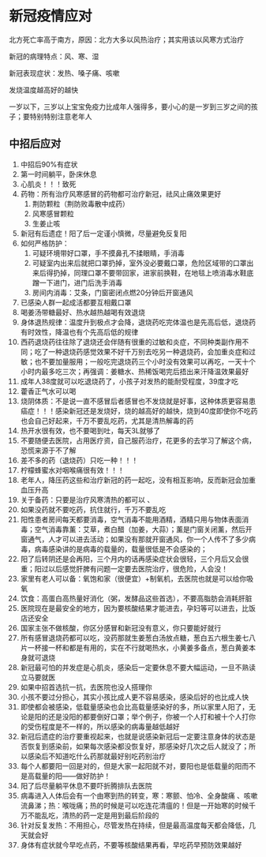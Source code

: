 # 新冠疫情应对

北方死亡率高于南方，原因：北方大多以风热治疗；其实用该以风寒方式治疗

新冠的病理特点：风、寒、湿

新冠表现症状：发热、嗓子痛、咳嗽

发烧温度越高好的越快

一岁以下，三岁以上宝宝免疫力比成年人强得多，要小心的是一岁到三岁之间的孩子；要特别特别注意老年人

## 中招后应对

1. 中招后90%有症状
2. 第一时间躺平，卧床休息
3. 心肌炎！！！致死
4. 药物：所有治疗风寒感冒的药物都可治疗新冠，祛风止痛效果更好
   1. 荆防颗粒（荆防败毒散中成药）
   2. 风寒感冒颗粒
   3. 生姜止咳
5. 新冠有后遗症！阳了后一定谨小慎微，尽量避免反复阳
6. 如何严格防护：
   1. 可疑环境带好口罩，手不摸鼻孔不揉眼睛，手消毒
   2. 可疑室内出来后就把口罩扔掉，室外没必要戴口罩，危险区域带的口罩出来后得扔掉，同理口罩不要带回家，进家前换鞋，在地毯上喷消毒水鞋底蹭一下进门，进门后洗手消毒
   3. 房间内消毒：艾条，门窗密闭点燃20分钟后开窗通风
7. 已感染人群一起成活都要互相戴口罩
8. 喝姜汤带糖最好、热水越热越喝有效退烧
9. 身体退热规律：温度升到极点才会降，退烧药吃完体温也是先高后低，退烧药有时效性，降温也有个先高后低的规律
10. 西药退烧药往往除了退烧还会伴随有很重的过敏和炎症，不同种类副作用不同；吃了一种退烧药感觉效果不好千万别去吃另一种退烧药，会加重炎症和过敏；也不要加量服用；一般吃完退烧药三个小时没有效果可以再吃，一天十个小时内最多吃三次；再强调：姜糖水、热稀饭喝完后捂出来汗降温效果最好 
11. 成年人38度就可以吃退烧药了，小孩子对发热的能耐受程度，39度才吃
12. 藿香正气水可以喝
13. 烧阴体质：不是说一直不感冒后者感冒也不发烧就是好事，这种体质更容易患癌症！！！感染新冠还是发烧好，烧的越高好的越快，烧到40度即使你不吃药也会自己好起来，千万不要乱吃药，尤其是清热解毒的药
14. 热开水很有效，也不要喝到吐，每天3L就够了
15. 不要随便去医院，占用医疗资，自己服药治疗，花更多的去学习了解这个病，恐慌来源于不了解
16. 差不多的药（退烧药）只吃一种！！！
17. 柠檬蜂蜜水对咽喉痛很有效！！！
18. 老年人，降压药这些和治疗新冠的药一起吃，没有相互影响，反而新冠会加重血压升高
19. 关于备药：只要是治疗风寒清热的都可以 、
20. 如果没药就不要吃药，抗住就行，千万不要乱吃  
21. 阳性患者房间每天都要消毒，空气消毒不能用酒精，酒精只用与物体表面消毒；空气消毒靠薰：艾草，煮白醋（加姜，大蒜）；薰是门窗关闭薰，然后开窗通气，人才可以进去活动；如果没有那就开窗通风，你一个人传不了多少病毒，病毒感染讲的是病毒的载量的，载量很低是不会感染的；
22. 阳了后转阴还是会再阳，三个月内的话再感染症状会很轻，三个月后又会很重；阳过以后感觉肝脾有问题一定要去医院治疗，很危险，人会没！
23. 家里有老人可以备：氧饱和家（很便宜）+制氧机，去医院也就是可以给你吸氧
24. 饮食：高蛋白高热量好消化（粥，发酵品这些首选），不要高脂肪会消耗肝脏
25. 医院现在是最安全的地方，因为要核酸结果才能进去，孕妇等可以进去，比饭店还安全
26. 国家主张不做核酸，你区分感冒和新冠没有意义，你只要能好就行
27. 所有感冒退烧药都可以吃，没药那就生姜葱白汤放点糖，葱白五六根生姜七八片一杯接一杯和都是有用的，实在不行就喝热水，小黄姜多备点，葱白黄姜本身就可退烧
28. 新冠最可怕的并发症是心肌炎，感染后一定要休息不要大幅运动，一旦不熟读立马要就医
29. 如果中招首选抗一抗，去医院也没人搭理你
30.  小孩不要过分担心，其实小孩比成人更不容易感染，感染后好的也比成人快
31. 即使都会被感染，低载量感染也会比高载量感染好的多，所以家里人阳了，无论是阳的还是没阳的都要倒好口罩；举个例子，你被一个人打和被十个人打你的受伤程度是不一样的，所以感染的病毒量越低越好
32. 新冠后遗症的治疗要重视起来，也就是说感染新冠后一定要注意身体的状态是否恢复到感染前，如果每次感染都没恢复好，那感染好几次之后人就没了；所以感染后不知道吃什么药那就最好别吃药别治疗
33. 每个人都要阳一回是对的，但是大家一起阳就不对，要阳也是低载量的阳而不是高载量的阳——做好防护！
34. 阳了后尽量躺平休息不要吓折腾排队去医院
35. 病毒进入人体后会有一个由寒到热的转变，寒：寒颤、怕冷、全身酸痛 、咳嗽流鼻涕；热：喉咙痛；热的时候是可以吃连花清瘟的！但是一开始寒的时候千万不能乱吃，清热的药一定是用到最后阶段的
36. 针对反复发热：不用担心，尽管发热在持续，但是最高温度每天都会降低，几天就会好
37. 身体有症状就今早吃点药，不要等核酸结果再看，早吃药早预防效果越好